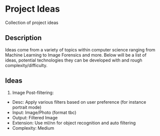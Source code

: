 # Project Ideas
Collection of project ideas

## Description
Ideas come from a variety of topics within computer science ranging from Machine Learning to Image Forensics and more.
Below will be a list of ideas, potential technologies they can be developed with and rough complexity/difficulty.


## Ideas
1.  Image Post-filtering:
  - Desc: Apply various filters based on user preference (for instance portrait mode)
  - Input: Image/Photo (format tbc)
  - Output: Filtered Image
  - Extension: Use ml/nn for object recognition and auto filtering
  - Complexity: Medium

